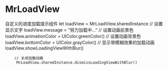 # MrLoadView
自定义的进度加载提示组件
let loadView = MrLoadView.sharedInstance
        // 设置显示文字
        loadView.message = "努力加载中..."
        // 设置动画前景色
        loadView.animationColor = UIColor.greenColor()
        // 设置动画背景色
        loadView.bottomColor = UIColor.grayColor()
        // 显示带模糊效果的加载动画
        loadView.showLoadingViewWithBlur()
        
        // 关闭加载动画
         MrLoadView.sharedInstance.dismissLoadingViewWithBlur()
